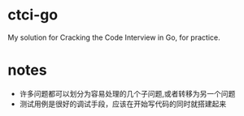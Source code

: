 ctci-go
=======

My solution for Cracking the Code Interview in Go, for practice.

notes
=======
  * 许多问题都可以划分为容易处理的几个子问题,或者转移为另一个问题
  * 测试用例是很好的调试手段，应该在开始写代码的同时就搭建起来
